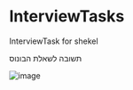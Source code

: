 # InterviewTasks
InterviewTask for shekel

תשובה לשאלת הבונוס


![image](https://github.com/hamyo1/InterviewTasks/assets/48315227/3d08e9c8-1e67-466f-ae2c-322e21beaefe)
